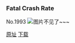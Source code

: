 ### Fatal Crash Rate
No.1993
![图片不见了~~~](https://imgs.xkcd.com/comics/fatal_crash_rate.png)

[原址](https://xkcd.com//1993) [下载](https://imgs.xkcd.com/comics/fatal_crash_rate.png)

